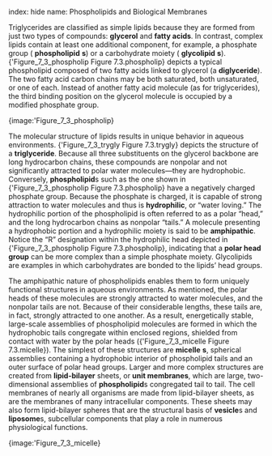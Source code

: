 index: hide
name: Phospholipids and Biological Membranes

Triglycerides are classified as simple lipids because they are formed from just two types of compounds:  **glycerol** and  **fatty acids**. In contrast, complex lipids contain at least one additional component, for example, a phosphate group ( **phospholipid** **s**) or a carbohydrate moiety ( **glycolipid** **s**). {'Figure_7_3_phospholip Figure 7.3.phospholip} depicts a typical phospholipid composed of two fatty acids linked to glycerol (a  **diglyceride**). The two fatty acid carbon chains may be both saturated, both unsaturated, or one of each. Instead of another fatty acid molecule (as for triglycerides), the third binding position on the glycerol molecule is occupied by a modified phosphate group.


{image:'Figure_7_3_phospholip}
        

The molecular structure of lipids results in unique behavior in aqueous environments. {'Figure_7_3_trygly Figure 7.3.trygly} depicts the structure of a  **triglyceride**. Because all three substituents on the glycerol backbone are long hydrocarbon chains, these compounds are nonpolar and not significantly attracted to polar water molecules—they are hydrophobic. Conversely,  **phospholipid**s such as the one shown in {'Figure_7_3_phospholip Figure 7.3.phospholip} have a negatively charged phosphate group. Because the phosphate is charged, it is capable of strong attraction to water molecules and thus is  **hydrophilic**, or “water loving.” The hydrophilic portion of the phospholipid is often referred to as a polar “head,” and the long hydrocarbon chains as nonpolar “tails.” A molecule presenting a hydrophobic portion and a hydrophilic moiety is said to be  **amphipathic**. Notice the “R” designation within the hydrophilic head depicted in {'Figure_7_3_phospholip Figure 7.3.phospholip}, indicating that a  **polar head group** can be more complex than a simple phosphate moiety. Glycolipids are examples in which carbohydrates are bonded to the lipids’ head groups.

The amphipathic nature of phospholipids enables them to form uniquely functional structures in aqueous environments. As mentioned, the polar heads of these molecules are strongly attracted to water molecules, and the nonpolar tails are not. Because of their considerable lengths, these tails are, in fact, strongly attracted to one another. As a result, energetically stable, large-scale assemblies of phospholipid molecules are formed in which the hydrophobic tails congregate within enclosed regions, shielded from contact with water by the polar heads ({'Figure_7_3_micelle Figure 7.3.micelle}). The simplest of these structures are  **micelle** **s**, spherical assemblies containing a hydrophobic interior of phospholipid tails and an outer surface of polar head groups. Larger and more complex structures are created from  **lipid-bilayer** sheets, or  **unit membranes**, which are large, two-dimensional assemblies of  **phospholipid**s congregated tail to tail. The cell membranes of nearly all organisms are made from lipid-bilayer sheets, as are the membranes of many intracellular components. These sheets may also form lipid-bilayer spheres that are the structural basis of  **vesicle**s and  **liposome**s, subcellular components that play a role in numerous physiological functions.


{image:'Figure_7_3_micelle}
        
